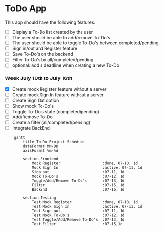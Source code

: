 # ToDo App

This app should have the following features:

- [ ] Display a To-Do list created by the user
- [ ] The user should be able to add/remove To-Do's
- [ ] The user should be able to toggle To-Do's between completed/pending
- [ ] Sign in/out and Register feature
- [ ] Save To-Do's on the backend
- [ ] Filter To-Do's by all/completed/pending
- [ ] optional: add a deadline when creating a new To-Do 

### Week July 10th to July 16th
- [X] Create mock Register feature without a server
- [ ] Create mock Sign In feature without a server
- [ ] Create Sign Out option
- [ ] Show mock To-Do's
- [ ] Toggle To-Do's state (completed/pending)
- [ ] Add/Remove To-Do
- [ ] Create a filter (all/completed/pending)
- [ ] Integrate BackEnd

```mermaid
    gantt 
        title To-Do Project Schedule
        dateFormat MM-DD
        axisFormat %m-%d
        
        section Frontend
            Mock Register                   :done, 07-10, 1d
            Mock Sign In                    :active, 07-11, 1d
            Sign out                        :07-11, 1d
            Mock To-Do's                    :07-12, 1d
            Toggle/Add/Remove To-Do's       :07-13, 1d
            Filter                          :07-15, 1d
            BackEnd                         :07-16, 1d

        section Testing
            Test Mock Register              :done, 07-10, 1d
            Test Mock Sign In               :active, 07-11, 1d
            Test Sign out                   :07-11, 1d
            Test Mock To-Do's               :07-12, 1d
            Test Toggle/Add/Remove To-Do's  :07-13, 1d
            Test Filter                     :07-15,1d
```